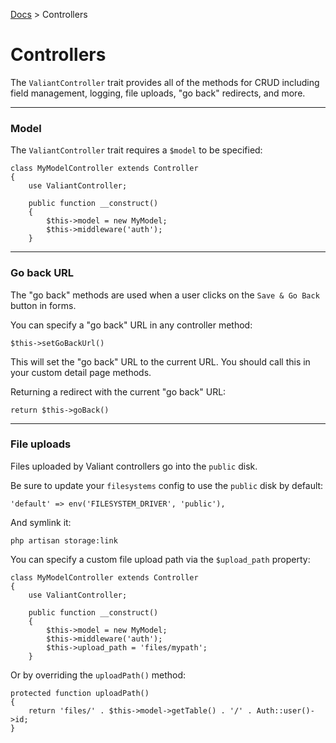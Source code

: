[Docs](readme.md) > Controllers

# Controllers

The `ValiantController` trait provides all of the methods for CRUD including field management, logging, file uploads, "go back" redirects, and more.

---

### Model

The `ValiantController` trait requires a `$model` to be specified:

    class MyModelController extends Controller
    {
        use ValiantController;
    
        public function __construct()
        {
            $this->model = new MyModel;
            $this->middleware('auth');
        }
        
---

### Go back URL

The "go back" methods are used when a user clicks on the `Save & Go Back` button in forms.

You can specify a "go back" URL in any controller method:

    $this->setGoBackUrl()

This will set the "go back" URL to the current URL. You should call this in your custom detail page methods.

Returning a redirect with the current "go back" URL:

    return $this->goBack()
    
---

### File uploads

Files uploaded by Valiant controllers go into the `public` disk. 

Be sure to update your `filesystems` config to use the `public` disk by default:

    'default' => env('FILESYSTEM_DRIVER', 'public'),
    
And symlink it:

    php artisan storage:link
    
You can specify a custom file upload path via the `$upload_path` property:

    class MyModelController extends Controller
    {
        use ValiantController;
    
        public function __construct()
        {
            $this->model = new MyModel;
            $this->middleware('auth');
            $this->upload_path = 'files/mypath';
        }
        
Or by overriding the `uploadPath()` method:

    protected function uploadPath()
    {
        return 'files/' . $this->model->getTable() . '/' . Auth::user()->id;
    }
